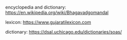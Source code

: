 encyclopedia and dictionary: https://en.wikipedia.org/wiki/Bhagavadgomandal

lexicon: https://www.gujaratilexicon.com

dictionary: https://dsal.uchicago.edu/dictionaries/soas/

